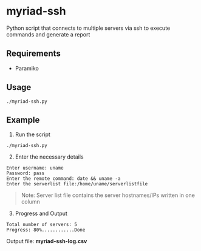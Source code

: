 # myriad-ssh #
Python script that connects to multiple servers via ssh to execute commands and generate a report

## Requirements ##
* Paramiko

## Usage ##
```
./myriad-ssh.py
```

## Example ##
1. Run the script
  ```
  ./myriad-ssh.py
  ```

2. Enter the necessary details
  ```
  Enter username: uname
  Password: pass
  Enter the remote command: date && uname -a
  Enter the serverlist file:/home/uname/serverlistfile
  ```
  > Note: Server list file contains the server hostnames/IPs written in one column

3. Progress and Output
  ```
  Total number of servers: 5
  Progress: 80%............Done
  ```
  Output file: **myriad-ssh-log.csv**
